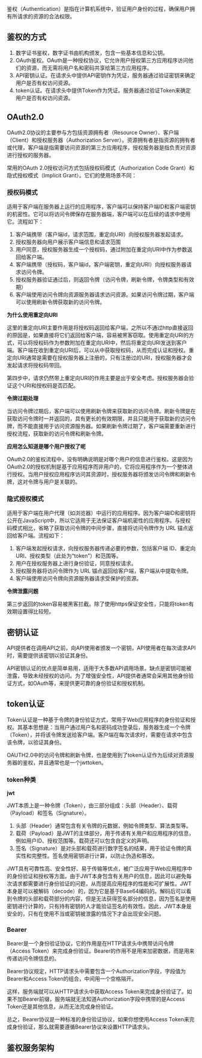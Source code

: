 鉴权（Authentication）是指在计算机系统中，验证用户身份的过程，确保用户拥有所请求的资源的合法权限。

## 鉴权的方式

1. 数字证书鉴权，数字证书由机构颁发，包含一些基本信息和公钥。
2. OAuth鉴权。OAuth是一种授权协议，它允许用户授权第三方应用程序访问他们的资源，而无需将用户名和密码共享给第三方应用程序。
3. API密钥认证。在请求头中提供API密钥作为凭证，服务器通过验证密钥来确定用户是否有权访问资源。
4. token认证。在请求头中提供Token作为凭证。服务器通过验证Token来确定用户是否有权访问资源。


## OAuth2.0

OAuth2.0协议的主要参与方包括资源拥有者（Resource Owner）、客户端（Client）和授权服务器（Authorization Server）。资源拥有者是指资源的拥有者或代理，客户端是指需要访问资源的第三方应用程序，授权服务器是指负责对资源进行授权的服务器。

常用的OAuth 2.0授权访问方式包括授权码模式（Authorization Code Grant）和隐式授权模式（Implicit Grant）。它们的使用场景不同：

### 授权码模式

适用于客户端在服务器上运行的应用程序，客户端可以保持客户端ID和客户端密钥的机密性。它可以将访问令牌保存在服务器端，客户端可以在后续的请求中使用它。流程如下：

1. 客户端携带（客户端id，请求范围，重定向URI）向授权服务器发起请求。
2. 授权服务器向用户展示客户端信息和请求范围
3. 用户同意，授权服务器生成一个授权码，通过附加在重定向URI中作为参数返回给客户端。
4. 客户端携带（授权码，客户端id，客户端密钥，重定向URI）向授权服务器请求访问令牌。
5. 授权服务器验证通过后，则返回令牌（访问令牌，刷新令牌，令牌类型和有效期）
6. 客户端使用访问令牌向资源服务器请求访问资源。如果访问令牌过期，客户端可以使用刷新令牌获取新的访问令牌。

**为什么使用重定向URI**

这里的重定向URI主要作用是将授权码返回给客户端，之所以不通过http直接返回的原因是，如果直接将它们返回给客户端，容易被黑客窃取。使用重定向URI的方式，可以将授权码作为参数附加在重定向URI中，然后将重定向URI发送到客户端。客户端在收到重定向URI后，可以从中获取授权码，从而完成认证和授权。重定向URI通常是需要在授权服务器上注册的，只有注册过的URI，授权服务器才会发起请求将授权码带回。

第四步中，请求仍然带上重定向URI的作用主要是出于安全考虑。授权服务器会验证这个URI和授权码是否匹配。

**令牌过期处理**

当访问令牌过期后，客户端可以使用刷新令牌来获取新的访问令牌。刷新令牌是在获取访问令牌时一并返回的，具有更长的有效期限，并且只能用于获取新的访问令牌，而不能直接用于访问资源服务器。如果刷新令牌过期了，客户端需要重新进行授权流程，获取新的访问令牌和刷新令牌。

**应用怎么知道是哪个用户授权了呢**

OAuth2.0的鉴权流程中，没有明确说明是对哪个用户的信息进行鉴权。这是因为OAuth2.0的授权机制是基于应用程序而非用户的，它将应用程序作为一个整体进行授权。当用户授权应用程序访问其资源时，授权服务器将颁发访问令牌和刷新令牌，这对令牌与用户是关联的。

### 隐式授权模式

适用于客户端在用户代理（如浏览器）中运行的应用程序。因为客户端ID和密钥将公开在JavaScript中，所以它适用于无法保证客户端机密性的应用程序。与授权码模式相比，省略了获取访问令牌的中间步骤，直接将访问令牌作为 URL 锚点返回给客户端。流程如下：

1. 客户端发起授权请求，向授权服务器传递必要的参数，包括客户端 ID、重定向 URI、授权类型（此处为“token”）和范围等。
2. 用户在授权服务器上进行身份验证，同意授权请求。
3. 授权服务器将访问令牌作为 URL 锚点返回给客户端，客户端从中提取令牌。
4. 客户端使用访问令牌向资源服务器请求受保护的资源。

**令牌泄露问题**

第三步返回的token容易被黑客拦截。除了使用https保证安全性，只能将token有效期设置得比较短。

## 密钥认证

API提供者在调用API之前，向API使用者颁发一个密钥，API使用者在每次请求API时，需要提供该密钥以验证其身份。

API密钥认证的优点是简单易用，适用于大多数API调用场景。缺点是密钥可能被泄露，导致未经授权的访问。为了增强安全性，API提供者通常会采用其他身份验证方式，如OAuth等，来提供更可靠的身份验证和授权机制。

## token认证

Token认证是一种基于令牌的身份验证方式，常用于Web应用程序的身份验证和授权。其基本思想是：当用户通过用户名和密码成功登录后，服务器生成一个令牌（Token），并将该令牌发送给客户端。客户端在每次请求时，需要在请求中包含该令牌，以验证其身份。

OAUTH2.0中的访问令牌和刷新令牌，也是使用到了token认证作为后续对资源服务器的鉴权，并且通常也是一个jwttoken。

### token种类

**jwt**

JWT本质上是一种令牌（Token），由三部分组成：头部（Header）、载荷（Payload）和签名（Signature）。
1. 头部（Header）通常包含有关令牌的元数据，例如令牌类型、算法类型等。
2. 载荷（Payload）是JWT的主体部分，用于传递有关用户和应用程序的信息，例如用户ID、授权范围等。载荷还可以包含自定义的声明。
3. 签名（Signature）是对头部和载荷进行数字签名的结果，用于验证令牌的真实性和完整性。签名使用密钥进行计算，以防止伪造和篡改。

JWT具有可靠性高、安全性好、易于传输等优点，被广泛应用于Web应用程序中的身份验证和授权等方面。由于JWT本身包含有关用户的信息，因此可以避免每次请求都需要进行身份验证的问题，从而提高应用程序的性能和可扩展性。JWT本身是可以被解码（decode）的，因为它是基于Base64编码的。解码后可以看到令牌的头部和载荷部分的内容，但是无法获得签名部分的信息，因为签名是使用密钥进行计算的，只有持有密钥的人才能验证签名的有效性。因此，JWT本身是安全的，只有在使用不当或密钥被泄露的情况下才会出现安全问题。

### Bearer

Bearer是一个身份验证协议，它的作用是在HTTP请求头中携带访问令牌（Access Token）来完成身份验证。Bearer的作用不是用来加密数据，而是用来传递访问令牌信息的。

Bearer协议规定，HTTP请求头中需要包含一个Authorization字段，字段值为Bearer和Access Token的组合，中间用一个空格隔开。

这样，服务端就可以从HTTP请求头中获取Access Token来完成身份验证了。如果不加Bearer前缀，服务端就无法知道Authorization字段中携带的是Access Token还是其他信息，从而无法完成身份验证。

总之，Bearer协议是一种标准的身份验证协议，如果你想使用Access Token来完成身份验证，那么就需要遵循Bearer协议来设置HTTP请求头。


## 鉴权服务架构
